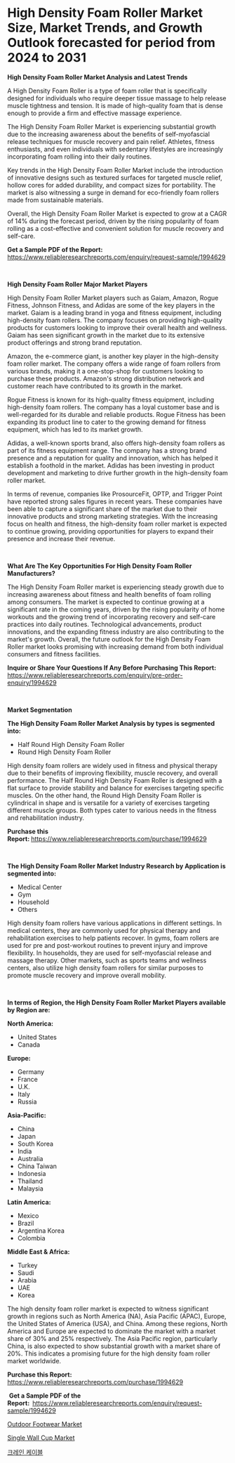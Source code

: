 <p><h1>High Density Foam Roller Market Size, Market Trends, and Growth Outlook forecasted for period from 2024 to 2031</h1></p><p><strong>High Density Foam Roller Market Analysis and Latest Trends</strong></p>
<p><p>A High Density Foam Roller is a type of foam roller that is specifically designed for individuals who require deeper tissue massage to help release muscle tightness and tension. It is made of high-quality foam that is dense enough to provide a firm and effective massage experience.</p><p>The High Density Foam Roller Market is experiencing substantial growth due to the increasing awareness about the benefits of self-myofascial release techniques for muscle recovery and pain relief. Athletes, fitness enthusiasts, and even individuals with sedentary lifestyles are increasingly incorporating foam rolling into their daily routines.</p><p>Key trends in the High Density Foam Roller Market include the introduction of innovative designs such as textured surfaces for targeted muscle relief, hollow cores for added durability, and compact sizes for portability. The market is also witnessing a surge in demand for eco-friendly foam rollers made from sustainable materials.</p><p>Overall, the High Density Foam Roller Market is expected to grow at a CAGR of 14% during the forecast period, driven by the rising popularity of foam rolling as a cost-effective and convenient solution for muscle recovery and self-care.</p></p>
<p><strong>Get a Sample PDF of the Report:&nbsp;</strong> <a href="https://www.reliableresearchreports.com/enquiry/request-sample/1994629">https://www.reliableresearchreports.com/enquiry/request-sample/1994629</a></p>
<p>&nbsp;</p>
<p><strong>High Density Foam Roller Major Market Players</strong></p>
<p><p>High Density Foam Roller Market players such as Gaiam, Amazon, Rogue Fitness, Johnson Fitness, and Adidas are some of the key players in the market. Gaiam is a leading brand in yoga and fitness equipment, including high-density foam rollers. The company focuses on providing high-quality products for customers looking to improve their overall health and wellness. Gaiam has seen significant growth in the market due to its extensive product offerings and strong brand reputation.</p><p>Amazon, the e-commerce giant, is another key player in the high-density foam roller market. The company offers a wide range of foam rollers from various brands, making it a one-stop-shop for customers looking to purchase these products. Amazon's strong distribution network and customer reach have contributed to its growth in the market.</p><p>Rogue Fitness is known for its high-quality fitness equipment, including high-density foam rollers. The company has a loyal customer base and is well-regarded for its durable and reliable products. Rogue Fitness has been expanding its product line to cater to the growing demand for fitness equipment, which has led to its market growth.</p><p>Adidas, a well-known sports brand, also offers high-density foam rollers as part of its fitness equipment range. The company has a strong brand presence and a reputation for quality and innovation, which has helped it establish a foothold in the market. Adidas has been investing in product development and marketing to drive further growth in the high-density foam roller market.</p><p>In terms of revenue, companies like ProsourceFit, OPTP, and Trigger Point have reported strong sales figures in recent years. These companies have been able to capture a significant share of the market due to their innovative products and strong marketing strategies. With the increasing focus on health and fitness, the high-density foam roller market is expected to continue growing, providing opportunities for players to expand their presence and increase their revenue.</p></p>
<p>&nbsp;</p>
<p><strong>What Are The Key Opportunities For High Density Foam Roller Manufacturers?</strong></p>
<p><p>The High Density Foam Roller market is experiencing steady growth due to increasing awareness about fitness and health benefits of foam rolling among consumers. The market is expected to continue growing at a significant rate in the coming years, driven by the rising popularity of home workouts and the growing trend of incorporating recovery and self-care practices into daily routines. Technological advancements, product innovations, and the expanding fitness industry are also contributing to the market's growth. Overall, the future outlook for the High Density Foam Roller market looks promising with increasing demand from both individual consumers and fitness facilities.</p></p>
<p><strong>Inquire or Share Your Questions If Any Before Purchasing This Report:</strong> <a href="https://www.reliableresearchreports.com/enquiry/pre-order-enquiry/1994629">https://www.reliableresearchreports.com/enquiry/pre-order-enquiry/1994629</a></p>
<p>&nbsp;</p>
<p><strong>Market Segmentation</strong></p>
<p><strong>The High Density Foam Roller Market Analysis by types is segmented into:</strong></p>
<p><ul><li>Half Round High Density Foam Roller</li><li>Round High Density Foam Roller</li></ul></p>
<p><p>High density foam rollers are widely used in fitness and physical therapy due to their benefits of improving flexibility, muscle recovery, and overall performance. The Half Round High Density Foam Roller is designed with a flat surface to provide stability and balance for exercises targeting specific muscles. On the other hand, the Round High Density Foam Roller is cylindrical in shape and is versatile for a variety of exercises targeting different muscle groups. Both types cater to various needs in the fitness and rehabilitation industry.</p></p>
<p><strong>Purchase this Report:&nbsp;</strong><a href="https://www.reliableresearchreports.com/purchase/1994629">https://www.reliableresearchreports.com/purchase/1994629</a></p>
<p>&nbsp;</p>
<p><strong>The High Density Foam Roller Market Industry Research by Application is segmented into:</strong></p>
<p><ul><li>Medical Center</li><li>Gym</li><li>Household</li><li>Others</li></ul></p>
<p><p>High density foam rollers have various applications in different settings. In medical centers, they are commonly used for physical therapy and rehabilitation exercises to help patients recover. In gyms, foam rollers are used for pre and post-workout routines to prevent injury and improve flexibility. In households, they are used for self-myofascial release and massage therapy. Other markets, such as sports teams and wellness centers, also utilize high density foam rollers for similar purposes to promote muscle recovery and improve overall mobility.</p></p>
<p>&nbsp;</p>
<p><strong>In terms of Region, the High Density Foam Roller Market Players available by Region are:</strong></p>
<p>
    <p> <strong> North America: </strong>
        <ul>
            <li>United States</li>
            <li>Canada</li>
        </ul>
        </p> 
    <p> <strong> Europe: </strong>
        <ul>
            <li>Germany</li>
            <li>France</li>
            <li>U.K.</li>
            <li>Italy</li>
            <li>Russia</li>
        </ul>
        </p> 
    <p> <strong> Asia-Pacific: </strong>
        <ul>
            <li>China</li>
            <li>Japan</li>
            <li>South Korea</li>
            <li>India</li>
            <li>Australia</li>
            <li>China Taiwan</li>
            <li>Indonesia</li>
            <li>Thailand</li>
            <li>Malaysia</li>
        </ul>
        </p> 
    <p> <strong> Latin America: </strong>
        <ul>
            <li>Mexico</li>
            <li>Brazil</li>
            <li>Argentina Korea</li>
            <li>Colombia</li>
        </ul>
        </p> 
    <p> <strong> Middle East & Africa: </strong>
        <ul>
            <li>Turkey</li>
            <li>Saudi</li>
            <li>Arabia</li>
            <li>UAE</li>
            <li>Korea</li>
        </ul>
    </p>
    </p>
<p><p>The high density foam roller market is expected to witness significant growth in regions such as North America (NA), Asia Pacific (APAC), Europe, the United States of America (USA), and China. Among these regions, North America and Europe are expected to dominate the market with a market share of 30% and 25% respectively. The Asia Pacific region, particularly China, is also expected to show substantial growth with a market share of 20%. This indicates a promising future for the high density foam roller market worldwide.</p></p>
<p><strong>Purchase this Report: </strong><a href="https://www.reliableresearchreports.com/purchase/1994629">https://www.reliableresearchreports.com/purchase/1994629</a></p>
<p>&nbsp;<strong>Get a Sample PDF of the Report:&nbsp;&nbsp;</strong><a href="https://www.reliableresearchreports.com/enquiry/request-sample/1994629">https://www.reliableresearchreports.com/enquiry/request-sample/1994629</a></p>
<p><strong></strong></p>
<p><p><a href="https://github.com/johnbach50/Market-Research-Report-List-2/blob/main/outdoor-footwear-market.md">Outdoor Footwear Market</a></p><p><a href="https://github.com/pjcfca/Market-Research-Report-List-1/blob/main/single-wall-cup-market.md">Single Wall Cup Market</a></p><p><a href="https://medium.com/@aidenreinger/%ED%81%AC%EB%A0%88%EC%9D%B8-%EC%BC%80%EC%9D%B4%EB%B8%94-%EC%8B%9C%EC%9E%A5-2031%EB%85%84%EA%B9%8C%EC%A7%80%EC%9D%98-%EC%84%B1%EA%B3%B5%EC%A0%81%EC%9D%B8-%EB%B9%84%EC%A6%88%EB%8B%88%EC%8A%A4-%EC%A0%84%EB%9E%B5%EC%9D%98-%EC%97%B4%EC%87%A0-321c4b7e5786">크레인 케이블</a></p></p>